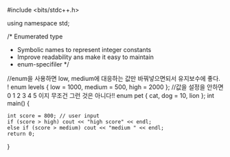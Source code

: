 
#include <bits/stdc++.h>

using namespace std;


/*
   Enumerated type
   - Symbolic names to represent integer constants
   - Improve readability ans make it easy to maintain
   - enum-specifiler
*/

//enum을 사용하면 low, medium에 대응하는 값만 바꿔넣으면되서 유지보수에 좋다. !
enum levels
{
	low = 1000,
	medium = 500,
	high = 2000
};
//값을 설정을 안하면 0  1 2 3 4 5 이지 무조건 그런 것은 아니다!! 
enum pet
{
	cat,
	dog = 10,
	lion
};
int main()
{

	int score = 800; // user input
	if (score > high) cout << "high score" << endl;
	else if (score > medium) cout << "medium " << endl;
	return 0;
}